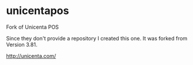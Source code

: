 # unicentapos
Fork of Unicenta POS

Since they don't provide a repository I created this one. It was forked from Version 3.81.

http://unicenta.com/